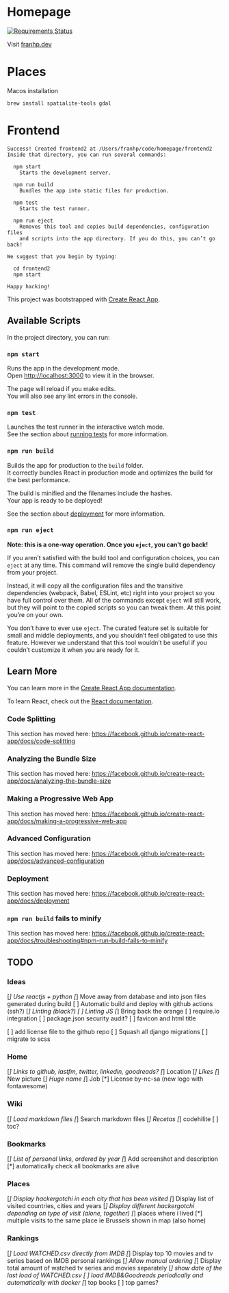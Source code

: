 # Homepage

[![Requirements Status](https://requires.io/github/franhp/homepage/requirements.svg?branch=develop)](https://requires.io/github/franhp/homepage/requirements/?branch=develop)


Visit [franhp.dev](https://franhp.dev)

# Places

Macos installation
```
brew install spatialite-tools gdal
```

# Frontend

```
Success! Created frontend2 at /Users/franhp/code/homepage/frontend2
Inside that directory, you can run several commands:

  npm start
    Starts the development server.

  npm run build
    Bundles the app into static files for production.

  npm test
    Starts the test runner.

  npm run eject
    Removes this tool and copies build dependencies, configuration files
    and scripts into the app directory. If you do this, you can’t go back!

We suggest that you begin by typing:

  cd frontend2
  npm start

Happy hacking!
```


This project was bootstrapped with [Create React App](https://github.com/facebook/create-react-app).

## Available Scripts

In the project directory, you can run:

### `npm start`

Runs the app in the development mode.<br />
Open [http://localhost:3000](http://localhost:3000) to view it in the browser.

The page will reload if you make edits.<br />
You will also see any lint errors in the console.

### `npm test`

Launches the test runner in the interactive watch mode.<br />
See the section about [running tests](https://facebook.github.io/create-react-app/docs/running-tests) for more information.

### `npm run build`

Builds the app for production to the `build` folder.<br />
It correctly bundles React in production mode and optimizes the build for the best performance.

The build is minified and the filenames include the hashes.<br />
Your app is ready to be deployed!

See the section about [deployment](https://facebook.github.io/create-react-app/docs/deployment) for more information.

### `npm run eject`

**Note: this is a one-way operation. Once you `eject`, you can’t go back!**

If you aren’t satisfied with the build tool and configuration choices, you can `eject` at any time. This command will remove the single build dependency from your project.

Instead, it will copy all the configuration files and the transitive dependencies (webpack, Babel, ESLint, etc) right into your project so you have full control over them. All of the commands except `eject` will still work, but they will point to the copied scripts so you can tweak them. At this point you’re on your own.

You don’t have to ever use `eject`. The curated feature set is suitable for small and middle deployments, and you shouldn’t feel obligated to use this feature. However we understand that this tool wouldn’t be useful if you couldn’t customize it when you are ready for it.

## Learn More

You can learn more in the [Create React App documentation](https://facebook.github.io/create-react-app/docs/getting-started).

To learn React, check out the [React documentation](https://reactjs.org/).

### Code Splitting

This section has moved here: https://facebook.github.io/create-react-app/docs/code-splitting

### Analyzing the Bundle Size

This section has moved here: https://facebook.github.io/create-react-app/docs/analyzing-the-bundle-size

### Making a Progressive Web App

This section has moved here: https://facebook.github.io/create-react-app/docs/making-a-progressive-web-app

### Advanced Configuration

This section has moved here: https://facebook.github.io/create-react-app/docs/advanced-configuration

### Deployment

This section has moved here: https://facebook.github.io/create-react-app/docs/deployment

### `npm run build` fails to minify

This section has moved here: https://facebook.github.io/create-react-app/docs/troubleshooting#npm-run-build-fails-to-minify


## TODO

### Ideas

[*] Use reactjs + python
[*] Move away from database and into json files generated during build
[ ] Automatic build and deploy with github actions (ssh?)
[*] Linting (black?)
[ ] Linting JS
[*] Bring back the orange
[ ] require.io integration
[ ] package.json security audit?
[ ] favicon and html title

[ ] add license file to the github repo
[ ] Squash all django migrations
[ ] migrate to scss

### Home

[*] Links to github, lastfm, twitter, linkedin, goodreads?
[*] Location
[*] Likes
[*] New picture
[*] Huge name
[*] Job
[*] License by-nc-sa (new logo with fontawesome)

### Wiki

[*] Load markdown files
[*] Search markdown files
[*] Recetas
[*] codehilite 
[ ] toc?

### Bookmarks

[*] List of personal links, ordered by year
[*] Add screenshot and description
[*] automatically check all bookmarks are alive

### Places

[*] Display hackergotchi in each city that has been visited
[*] Display list of visited countries, cities and years
[*] Display different hackergotchi depending on type of visit (alone, together)
[*] places where i lived
[*] multiple visits to the same place ie Brussels shown in map (also home)

### Rankings

[*] Load WATCHED.csv directly from IMDB
[*] Display top 10 movies and tv series based on IMDB personal rankings
[*] Allow manual ordering
[*] Display total amount of watched tv series and movies separately
[*] show date of the last load of WATCHED.csv
[ ] load IMDB&Goodreads periodically and automatically with docker
[*] top books
[ ] top games?
